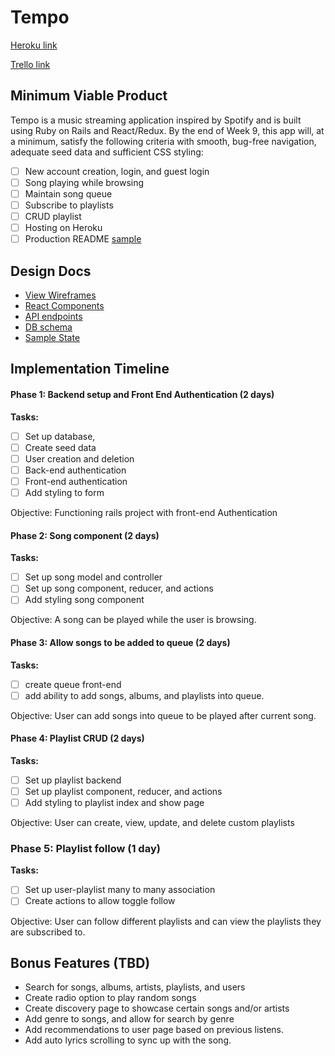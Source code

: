# Tempo

[Heroku link]()

[Trello link](https://trello.com/b/qC1AQZq5/tempo)

## Minimum Viable Product

Tempo is a music streaming application inspired by Spotify and is built using Ruby on Rails and React/Redux. By the end of Week 9, this app will, at a minimum, satisfy the following criteria with smooth, bug-free navigation, adequate seed data and sufficient CSS styling:

- [ ] New account creation, login, and guest login
- [ ] Song playing while browsing
- [ ] Maintain song queue
- [ ] Subscribe to playlists
- [ ] CRUD playlist
- [ ] Hosting on Heroku
- [ ] Production README [sample](docs/production_readme.md)

## Design Docs

- [View Wireframes](docs/wireframes)
- [React Components](docs/component-hierarchy.md)
- [API endpoints](docs/api-endpoints.md)
- [DB schema](docs/schema.md)
- [Sample State](docs/sample-state.md)

## Implementation Timeline

#### Phase 1: Backend setup and Front End Authentication (2 days)

**Tasks:**
- [ ] Set up database,
- [ ] Create seed data
- [ ] User creation and deletion
- [ ] Back-end authentication
- [ ] Front-end authentication
- [ ] Add styling to form

Objective: Functioning rails project with front-end Authentication

#### Phase 2: Song component (2 days)

**Tasks:**
- [ ] Set up song model and controller
- [ ] Set up song component, reducer, and actions
- [ ] Add styling song component

Objective: A song can be played while the user is browsing.

#### Phase 3: Allow songs to be added to queue (2 days)

**Tasks:**
- [ ] create queue front-end
- [ ] add ability to add songs, albums, and playlists into queue.

Objective: User can add songs into queue to be played after current song.

#### Phase 4: Playlist CRUD (2 days)

**Tasks:**
- [ ] Set up playlist backend
- [ ] Set up playlist component, reducer, and actions
- [ ] Add styling to playlist index and show page

Objective: User can create, view, update, and delete custom playlists

### Phase 5: Playlist follow (1 day)
**Tasks:**
- [ ] Set up user-playlist many to many association
- [ ] Create actions to allow toggle follow

Objective: User can follow different playlists and can view the playlists they are subscribed to.

## Bonus Features (TBD)
- Search for songs, albums, artists, playlists, and users
- Create radio option to play random songs
- Create discovery page to showcase certain songs and/or artists
- Add genre to songs, and allow for search by genre
- Add recommendations to user page based on previous listens.
- Add auto lyrics scrolling to sync up with the song.

